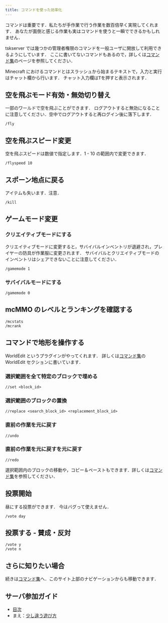 ```yaml
---
title: コマンドを使った効率化
---
```


コマンドは重要です．私たちが手作業で行う作業を数百倍早く実現してくれます．
あなたが面倒と感じる作業も実はコマンドを使うと一瞬でできるかもしれません．

tskserver では幾つかの管理者権限のコマンドを一般ユーザに開放して利用できるようにしています．
ここに書いてないコマンドもあるので，詳しくは[コマンド集](/commands)のページを参照してください．

Minecraft におけるコマンドとはスラッシュから始まるテキストで，入力と実行はチャット欄から行います．
チャット入力欄は<kbd>T</kbd>を押すと表示されます．

## 空を飛ぶモード有効・無効切り替え
一部のワールドで空を飛ぶことができます．
ログアウトすると無効になることに注意してください．空中でログアウトすると再ログイン後に落下します．
```
/fly
```

## 空を飛ぶスピード変更
空を飛ぶスピードは数値で指定します．1 - 10 の範囲内で変更できます．
```
/flyspeed 10
```

## スポーン地点に戻る
アイテムも失います．注意．
```
/kill
```

## ゲームモード変更

### クリエイティブモードにする
クリエイティブモードに変更すると，サバイバルインベントリが退避され，プレイヤーの防具が作業服に変更されます．
サバイバルとクリエイティブモードのインベントリはシェアできないことに注意してください．

```
/gamemode 1
```

### サバイバルモードにする
```
/gamemode 0
```

## mcMMO のレベルとランキングを確認する
```
/mcstats
/mcrank
```

## コマンドで地形を操作する
WorldEdit というプラグインがやってくれます．
詳しくは[コマンド集](/commands)の WorldEdit セクションに書いています．

### 選択範囲を全て特定のブロックで埋める
```
//set <block_id>
```

### 選択範囲のブロックの置換
```
//replace <search_block_id> <replacement_block_id>
```

### 直前の作業を元に戻す
```
//undo
```

### 直前の作業を元に戻すを元に戻す
```
//redo
```

選択範囲内のブロックの移動や，コピー＆ペーストもできます．詳しくは[コマンド集](/commands)を参照してください．

## 投票開始
昼にする投票ができます．
今はバグって使えません．
```
/vote day
```

## 投票する - 賛成・反対
```
/vote y
/vote n
```

## さらに知りたい場合
続きは[コマンド集](/commands)へ．このサイト上部のナビゲーションからも移動できます．

## サーバ参加ガイド
* [目次](/introduction)
* まえ：[少し違う遊び方](/introduction/plugins)

